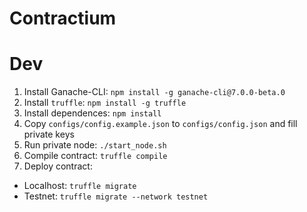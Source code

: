 # Contractium

# Dev
1. Install Ganache-CLI: `npm install -g ganache-cli@7.0.0-beta.0`
2. Install `truffle`: `npm install -g truffle`
3. Install dependences: `npm install`
4. Copy `configs/config.example.json` to `configs/config.json` and fill private keys
5. Run private node: `./start_node.sh`
6. Compile contract: `truffle compile`
7. Deploy contract:
  - Localhost: `truffle migrate`
  - Testnet: `truffle migrate --network testnet`